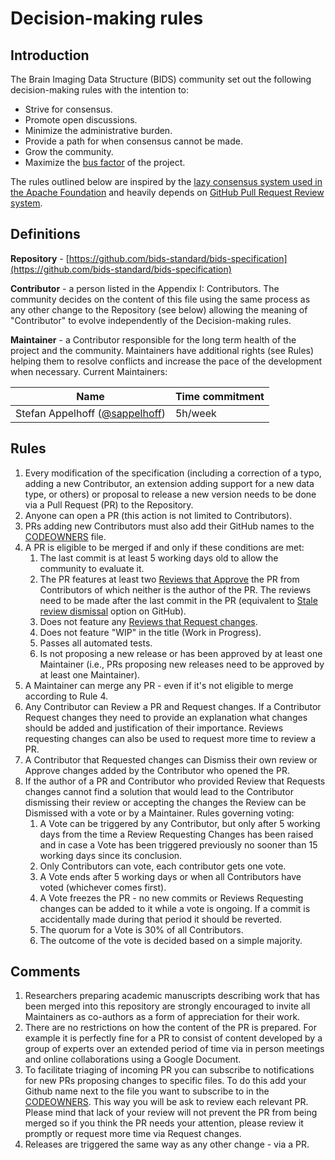 # Decision-making rules

## Introduction

The Brain Imaging Data Structure (BIDS) community set out the following 
decision-making rules with the intention to:

- Strive for consensus.
- Promote open discussions.
- Minimize the administrative burden.
- Provide a path for when consensus cannot be made.
- Grow the community.
- Maximize the [bus factor](https://en.wikipedia.org/wiki/Bus_factor) of the 
  project.

The rules outlined below are inspired by the [lazy consensus system used in the Apache Foundation](https://www.apache.org/foundation/voting.html) 
and heavily depends on [GitHub Pull Request Review system](https://help.github.com/articles/about-pull-requests/).

## Definitions

**Repository** - [https://github.com/bids-standard/bids-specification](https://github.com/bids-standard/bids-specification)

**Contributor** - a person listed in the Appendix I: Contributors. The 
community decides on the content of this file using the same process as any 
other change to the Repository (see below) allowing the meaning of "Contributor"
to evolve independently of the Decision-making rules.

**Maintainer** - a Contributor responsible for the long term health of the 
project and the community. Maintainers have additional rights (see Rules) 
helping them to resolve conflicts and increase the pace of the development 
when necessary. Current Maintainers:

| Name                                                            | Time commitment |
|-----------------------------------------------------------------|-----------------|
| Stefan Appelhoff ([@sappelhoff](https://github.com/sappelhoff)) | 5h/week         |

## Rules

1. Every modification of the specification (including a correction of a typo, 
   adding a new Contributor, an extension adding support for a new data type, or
   others) or proposal to release a new version needs to be done via a Pull 
   Request (PR) to the Repository.
1. Anyone can open a PR (this action is not limited to Contributors).
1. PRs adding new Contributors must also add their GitHub names to the 
   [CODEOWNERS](CODEOWNERS) file.
1. A PR is eligible to be merged if and only if these conditions are met:
   1. The last commit is at least 5 working days old to allow the community to 
      evaluate it.
   1. The PR features at least two [Reviews that Approve](https://help.github.com/articles/about-pull-request-reviews/#about-pull-request-reviews) 
      the PR from Contributors of which neither is the author of the PR. The reviews 
      need to be made after the last commit in the PR (equivalent to 
      [Stale review dismissal](https://help.github.com/articles/enabling-required-reviews-for-pull-requests/)
      option on GitHub).
   1. Does not feature any [Reviews that Request changes](https://help.github.com/articles/about-required-reviews-for-pull-requests/).
   1. Does not feature "WIP" in the title (Work in Progress).
   1. Passes all automated tests.
   1. Is not proposing a new release or has been approved by at least one 
      Maintainer (i.e., PRs proposing new releases need to be approved by at 
      least one Maintainer).
1. A Maintainer can merge any PR - even if it's not eligible to merge according
   to Rule 4.
1. Any Contributor can Review a PR and Request changes. If a Contributor 
   Request changes they need to provide an explanation what changes 
   should be added and justification of their importance. Reviews requesting 
   changes can also be used to request more time to review a PR.
1. A Contributor that Requested changes can Dismiss their own review or Approve 
   changes added by the Contributor who opened the PR.
1. If the author of a PR and Contributor who provided Review that Requests 
   changes cannot find a solution that would lead to the Contributor dismissing 
   their review or accepting the changes the Review can be Dismissed with a 
   vote or by a Maintainer. Rules governing voting:
   1. A Vote can be triggered by any Contributor, but only after 5 working days 
      from the time a Review Requesting Changes has been raised and in case a 
      Vote has been triggered previously no sooner than 15 working days since 
      its conclusion.
   1. Only Contributors can vote, each contributor gets one vote.
   1. A Vote ends after 5 working days or when all Contributors have voted 
      (whichever comes first).
   1. A Vote freezes the PR - no new commits or Reviews Requesting changes can 
      be added to it while a vote is ongoing. If a commit is accidentally made 
      during that period it should be reverted.
   1. The quorum for a Vote is 30% of all Contributors.
   1. The outcome of the vote is decided based on a simple majority.

## Comments

1. Researchers preparing academic manuscripts describing work that has been 
   merged into this repository are strongly encouraged to invite all 
   Maintainers as co-authors as a form of appreciation for their work.
1. There are no restrictions on how the content of the PR is prepared. For 
   example it is perfectly fine for a PR to consist of content developed by a 
   group of experts over an extended period of time via in person meetings and 
   online collaborations using a Google Document.
1. To facilitate triaging of incoming PR you can subscribe to 
   notifications for new PRs proposing changes to specific files. To do this
   add your Github name next to the file you want to subscribe to in the 
   [CODEOWNERS](CODEOWNERS). This way you will be ask to review each relevant
   PR. Please mind that lack of your review will not prevent the PR from being
   merged so if you think the PR needs your attention, please review it 
   promptly or request more time via Request changes.
1. Releases are triggered the same way as any other change - via a PR.


